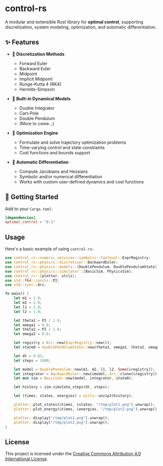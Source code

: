 # control-rs

A modular and extensible Rust library for **optimal control**, supporting discretization, system modeling, optimization, and automatic differentiation.

## ✨ Features

- 🔧 **Discretization Methods**
  - Forward Euler
  - Backward Euler
  - Midpoint
  - Implicit Midpoint
  - Runge-Kutta 4 (RK4)
  - Hermite-Simpson

- 🧩 **Built-in Dynamical Models**
  - Double Integrator
  - Cart-Pole
  - Double Pendulum
  - (More to come...)

- 🧮 **Optimization Engine**
  - Formulate and solve trajectory optimization problems
  - Time-varying control and state constraints
  - Cost functions and bounds support

- 🧠 **Automatic Differentiation**
  - Compute Jacobians and Hessians
  - Symbolic and/or numerical differentiation
  - Works with custom user-defined dynamics and cost functions

## 🚀 Getting Started

Add to your `Cargo.toml`:

```toml
[dependencies]
optimal_control = "0.1"
```

## Usage

Here's a basic example of using `control-rs`:

```rust
use control_rs::numeric_services::symbolic::fasteval::ExprRegistry;
use control_rs::physics::discretizer::BackwardEuler;
use control_rs::physics::models::{DoublePendulum, DoublePendulumState};
use control_rs::physics::simulator::{BasicSim, PhysicsSim};
use control_rs::{plotter, utils};
use std::f64::consts::PI;
use std::sync::Arc;

fn main() {
    let m1 = 1.0;
    let m2 = 1.0;
    let l1 = 1.0;
    let l2 = 1.0;

    let theta1 = PI / 1.6;
    let omega1 = 0.0;
    let theta2 = PI / 1.8;
    let omega2 = 0.0;

    let registry = Arc::new(ExprRegistry::new());
    let state0 = DoublePendulumState::new(theta1, omega1, theta2, omega2);

    let dt = 0.01;
    let steps = 1000;

    let model = DoublePendulum::new(m1, m2, l1, l2, Some(&registry));
    let integrator = BackwardEuler::new(&model, Arc::clone(&registry)).unwrap();
    let mut sim = BasicSim::new(model, integrator, state0);

    let history = sim.simulate_steps(dt, steps);

    let (times, states, energies) = utils::unzip3(history);

    plotter::plot_states(&times, &states, "/tmp/plot1.png").unwrap();
    plotter::plot_energy(&times, &energies, "/tmp/plot2.png").unwrap();

    plotter::display("/tmp/plot1.png").unwrap();
    plotter::display("/tmp/plot2.png").unwrap();
}

```

## License
This project is licensed under the [Creative Commons Attribution 4.0 International License](https://creativecommons.org/licenses/by/4.0/).